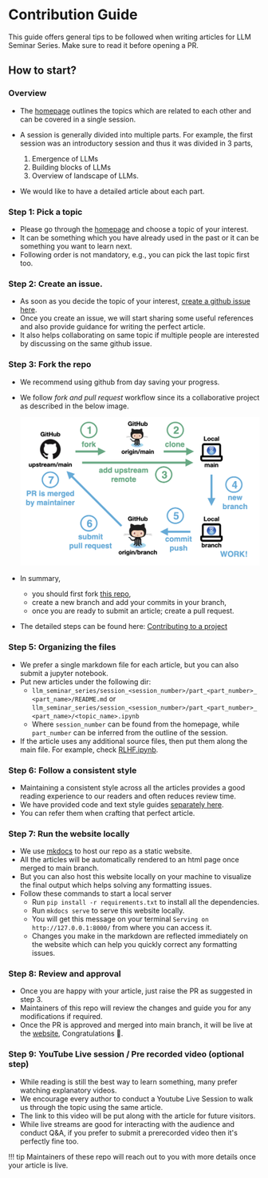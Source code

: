 # Contribution Guide

This guide offers general tips to be followed when writing articles for LLM 
Seminar Series. Make sure to read it before opening a PR.

## How to start?

### Overview

* The [homepage](./../README.md) outlines the topics which are related to each other and can be covered in a single session. 

* A session is generally divided into multiple parts. For example, the first session was an introductory session and thus it was divided in 3 parts,
    1. Emergence of LLMs
    2. Building blocks of LLMs
    3. Overview of landscape of LLMs. 
   
* We would like to have a detailed article about each part.

### Step 1: Pick a topic

* Please go through the [homepage](./../README.md) and choose a topic of your interest. 
* It can be something which you have already used in the past or it can be something you want to learn next. 
* Following order is not mandatory, e.g., you can pick the last topic first too.

### Step 2: Create an issue.

* As soon as you decide the topic of your interest, [create a github issue here](https://github.com/infocusp/llm_seminar_series/issues).
* Once you create an issue, we will start sharing some useful references and also provide guidance for writing the perfect article.
* It also helps collaborating on same topic if multiple people are interested by discussing on the same github issue.

### Step 3: Fork the repo

* We recommend using github from day saving your progress.

* We follow *fork and pull request* workflow since its a collaborative project as described in the below image.

    ![LLM Landscape](./../images/home_page/contribution-pull-request.png)

* In summary,
    * you should first fork [this repo](https://github.com/infocusp/llm_seminar_series),
    * create a new branch and add your commits in your branch,
    * once you are ready to submit an article; create a pull request.


* The detailed steps can be found here: [Contributing to a project](https://docs.github.com/en/get-started/exploring-projects-on-github/contributing-to-a-project)

### Step 5: Organizing the files

* We prefer a single markdown file for each article, but you can also submit a jupyter notebook.
* Put new articles under the following dir:
    * `llm_seminar_series/session_<session_number>/part_<part_number>_<part_name>/README.md` or `llm_seminar_series/session_<session_number>/part_<part_number>_<part_name>/<topic_name>.ipynb`
    * Where `session_number` can be found from the homepage, while `part_number` can be inferred from the outline of the session.
* If the article uses any additional source files, then put them along the main file. For example, check [RLHF.ipynb](https://github.com/infocusp/llm_seminar_series/tree/main/session_4/part_2_finetuning_lms_to_human_preferences).

### Step 6: Follow a consistent style

* Maintaining a consistent style across all the articles provides a good reading experience to our readers and often reduces review time.
* We have provided code and text style guides [separately here](STYLE_GUIDES.md). 
* You can refer them when crafting that perfect article.

### Step 7: Run the website locally

* We use [mkdocs](https://www.mkdocs.org/) to host our repo as a static website.
* All the articles will be automatically rendered to an html page once merged to main branch.
* But you can also host this website locally on your machine to visualize the final output which helps solving any formatting issues.
* Follow these commands to start a local server
    * Run `pip install -r requirements.txt` to install all the dependencies.
    * Run `mkdocs serve` to serve this website locally.
    * You will get this message on your terminal `Serving on http://127.0.0.1:8000/` from where you can access it.
    * Changes you make in the markdown are reflected immediately on the website which can help you quickly correct any formatting issues.

### Step 8: Review and approval

* Once you are happy with your article, just raise the PR as suggested in step 3.
* Maintainers of this repo will review the changes and guide you for any modifications if required.
* Once the PR is approved and merged into main branch, it will be live at the [website](https://infocusp.github.io/llm_seminar_series/), Congratulations 🎉.


### Step 9: YouTube Live session / Pre recorded video (optional step)

* While reading is still the best way to learn something, many prefer watching explanatory videos.
* We encourage every author to conduct a Youtube Live Session to walk us through the topic using the same article.
* The link to this video will be put along with the article for future visitors.
* While live streams are good for interacting with the audience and conduct Q&A, if you prefer to submit a prerecorded video then it's perfectly fine too.

!!! tip
     Maintainers of these repo will reach out to you with more details once your article is live.